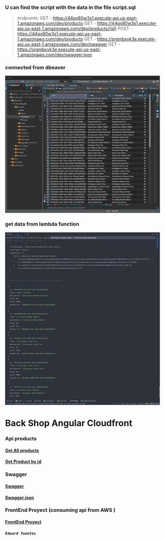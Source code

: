 ### U can find the script with the data in the file script.sql 

>endpoints:
GET - https://44qx80w3s1.execute-api.us-east-1.amazonaws.com/dev/products
GET - https://44qx80w3s1.execute-api.us-east-1.amazonaws.com/dev/products/{id}
POST - https://44qx80w3s1.execute-api.us-east-1.amazonaws.com/dev/products
GET - https://srgmbxvk3e.execute-api.us-east-1.amazonaws.com/dev/swagger
GET - https://srgmbxvk3e.execute-api.us-east-1.amazonaws.com/dev/swagger.json


### connected from dbeaver 
![img_1.png](img_1.png)

### get data from lambda function 
![img_2.png](img_2.png)

# Back Shop Angular Cloudfront

### Api products
#### [Get All products](https://406dm9u6e2.execute-api.us-east-1.amazonaws.com/dev/products)
#### [Get Product by id](https://406dm9u6e2.execute-api.us-east-1.amazonaws.com/dev/products/71d417c5-8ab8-4903-8e66-21576810562a)

### Swagger
#### [Swagger](https://j1wpqwybt2.execute-api.us-east-1.amazonaws.com/dev/swagger)
#### [Swagger.json](https://j1wpqwybt2.execute-api.us-east-1.amazonaws.com/dev/swagger.json)

### FrontEnd Proyect (consuming api from AWS )
#### [FrontEnd Proyect](https://d2m1blxnzf7v4s.cloudfront.net/)

**_`Edward fuentes`_**
